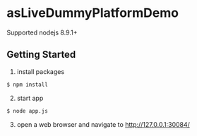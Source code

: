 # asLiveDummyPlatformDemo

Supported
nodejs 8.9.1+

Getting Started
---------------

1. install packages
```bash
$ npm install
```

2. start app
```bash
$ node app.js
```

3. open a web browser and navigate to http://127.0.0.1:30084/
